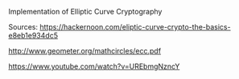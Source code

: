 Implementation of Elliptic Curve Cryptography

Sources:
https://hackernoon.com/eliptic-curve-crypto-the-basics-e8eb1e934dc5

http://www.geometer.org/mathcircles/ecc.pdf

https://www.youtube.com/watch?v=UREbmgNzncY

